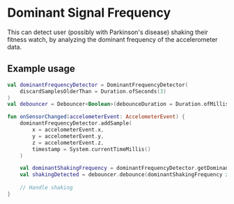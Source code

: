# Dominant Signal Frequency

This can detect user (possibly with Parkinson's disease) shaking their fitness watch, 
by analyzing the dominant frequency of the accelerometer data.

## Example usage

```kotlin
val dominantFrequencyDetector = DominantFrequencyDetector(
    discardSamplesOlderThan = Duration.ofSeconds(3)
)
val debouncer = Debouncer<Boolean>(debounceDuration = Duration.ofMillis(100))

fun onSensorChanged(accelometerEvent: AccelometerEvent) {
    dominantFrequencyDetector.addSample(
        x = accelometerEvent.x,
        y = accelometerEvent.y,
        z = accelometerEvent.z,
        timestamp = System.currentTimeMillis()
    )

    val dominantShakingFrequency = dominantFrequencyDetector.getDominantFrequency() ?: -1.0
    val shakingDetected = debouncer.debounce(dominantShakingFrequency in TREMOR_RANGE)
    
    // Handle shaking
}
```
